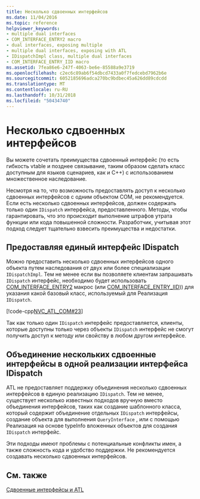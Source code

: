 ```yaml
---
title: Несколько сдвоенных интерфейсов
ms.date: 11/04/2016
ms.topic: reference
helpviewer_keywords:
- multiple dual interfaces
- COM_INTERFACE_ENTRY2 macro
- dual interfaces, exposing multiple
- multiple dual interfaces, exposing with ATL
- IDispatchImpl class, multiple dual interfaces
- COM_INTERFACE_ENTRY_IID macro
ms.assetid: 7fea86e6-247f-4063-be6e-85588a9e3719
ms.openlocfilehash: c2ec6c89ab6f54dbcd7433a0f7fedcebd7962b6e
ms.sourcegitcommit: 6052185696adca270bc9bdbec45a626dd89cdcdd
ms.translationtype: MT
ms.contentlocale: ru-RU
ms.lasthandoff: 10/31/2018
ms.locfileid: "50434740"
---
```

# <a name="multiple-dual-interfaces"></a>Несколько сдвоенных интерфейсов

Вы можете сочетать преимущества сдвоенный интерфейс (то есть гибкость vtable и позднее связывание, таким образом сделать класс доступным для языков сценариев, как и C++) с использованием множественное наследование.

Несмотря на то, что возможность предоставлять доступ к несколько сдвоенных интерфейсов с одним объектом COM, не рекомендуется. Если есть несколько сдвоенных интерфейсов, должен содержать только один `IDispatch` интерфейса, предоставленного. Методы, чтобы гарантировать, что это происходит выполнение штрафов утрата функции или кода повышенной сложности. Разработчик, учитывая этот подход следует тщательно взвесить преимущества и недостатки.

## <a name="exposing-a-single-idispatch-interface"></a>Предоставляя единый интерфейс IDispatch

Можно предоставить несколько сдвоенных интерфейсов одного объекта путем наследования от двух или более специализации `IDispatchImpl`. Тем не менее если вы позволяете клиентам запрашивать `IDispatch` интерфейс, необходимо будет использовать [COM_INTERFACE_ENTRY2](reference/com-interface-entry-macros.md#com_interface_entry2) макрос (или [COM_INTERFACE_ENTRY_IID](reference/com-interface-entry-macros.md#com_interface_entry_iid))) для указания какой базовый класс, используемый для Реализация `IDispatch`.

[!code-cpp[NVC_ATL_COM#23](../atl/codesnippet/cpp/multiple-dual-interfaces_1.h)]

Так как только один `IDispatch` интерфейс предоставляется, клиенты, которые доступны только через объекты `IDispatch` интерфейс не смогут получить доступ к методу или свойству в любом другом интерфейсе.

## <a name="combining-multiple-dual-interfaces-into-a-single-implementation-of-idispatch"></a>Объединение нескольких сдвоенные интерфейсы в одной реализации интерфейса IDispatch

ATL не предоставляет поддержку объединения несколько сдвоенных интерфейсов в единую реализацию `IDispatch`. Тем не менее, существует несколько известных подходов вручную вместо объединения интерфейсов, таких как создание шаблонного класса, который содержит объединение отдельных `IDispatch` интерфейсы, создание объекта для выполнения `QueryInterface` , или с помощью Реализация на основе typeInfo вложенных объектов для создания `IDispatch` интерфейс.

Эти подходы имеют проблемы с потенциальные конфликты имен, а также сложность кода и удобство поддержки. Не рекомендуется создавать несколько сдвоенных интерфейсов.

## <a name="see-also"></a>См. также

[Сдвоенные интерфейсы и ATL](../atl/dual-interfaces-and-atl.md)

